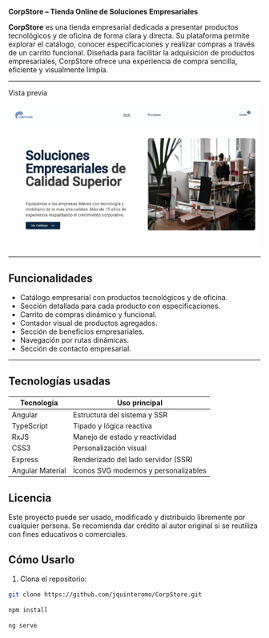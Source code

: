 **CorpStore – Tienda Online de Soluciones Empresariales**

**CorpStore**  es una tienda empresarial dedicada a presentar productos tecnológicos y de oficina de forma clara y directa. Su plataforma permite explorar el catálogo, conocer especificaciones y realizar compras a través de un carrito funcional. Diseñada para facilitar la adquisición de productos empresariales, CorpStore ofrece una experiencia de compra sencilla, eficiente y visualmente limpia.

---

Vista previa

![Vista previa](https://github.com/jquinteromo/CorpStore/blob/main/public/preview_image.png) 

---

##  Funcionalidades

- Catálogo empresarial con productos tecnológicos y de oficina.
- Sección detallada para cada producto con especificaciones.
- Carrito de compras dinámico y funcional.
- Contador visual de productos agregados.
- Sección de beneficios empresariales.
- Navegación por rutas dinámicas.
- Sección de contacto empresarial.

---

##  Tecnologías usadas

| Tecnología | Uso principal        |
|------------|----------------------|
| Angular      | Estructura del sistema y SSR |
|TypeScript     | Tipado y lógica reactiva      |
| RxJS |  Manejo de estado y reactividad|
| CSS3 |  Personalización visual |
| Express | Renderizado del lado servidor (SSR) |
| Angular Material | Íconos SVG modernos y personalizables |


##  Licencia

Este proyecto puede ser usado, modificado y distribuido libremente por cualquier persona. Se recomienda dar crédito al autor original si se reutiliza con fines educativos o comerciales.


##  Cómo Usarlo

1. Clona el repositorio:
```bash
git clone https://github.com/jquinteromo/CorpStore.git
```

```bash
npm install
```
```bash
ng serve
```



